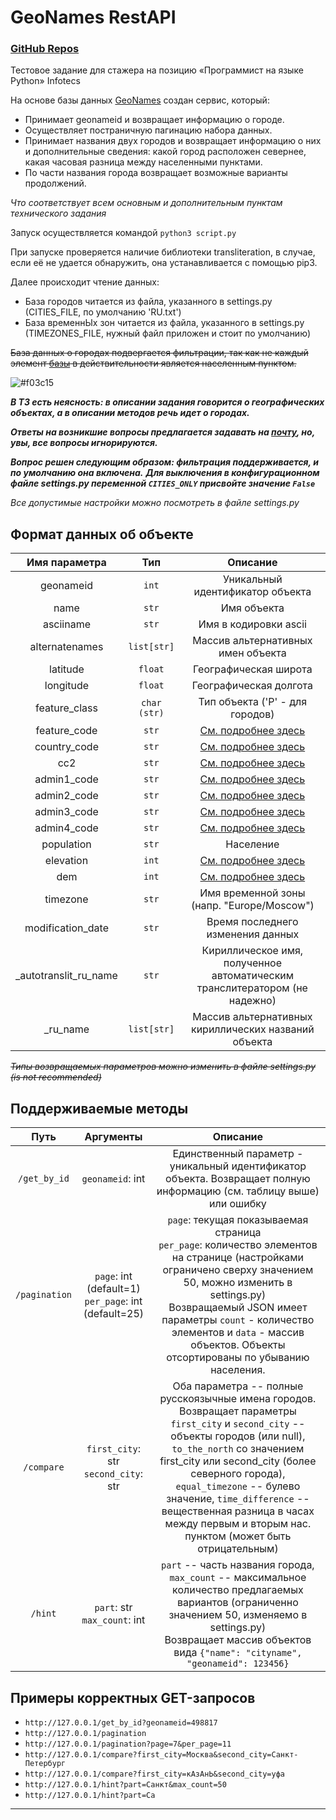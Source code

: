 # GeoNames RestAPI

### [GitHub Repos](https://github.com/klekks/InfotecsTestTask)

Тестовое задание для стажера на позицию «Программист на языке Python» Infotecs

На основе базы данных [GeoNames](http://download.geonames.org) создан сервис, который:
* Принимает geonameid и возвращает информацию о городе.
* Осуществляет постраничную пагинацию набора данных.
* Принимает названия двух городов и возвращает информацию о них и дополнительные сведения: какой город расположен севернее, какая часовая разница между населенными пунктами.
* По части названия города возвращает возможные варианты продолжений.

*Что соответствует всем основным и дополнительным пунктам технического задания*

Запуск осуществляется командой `python3 script.py`

При запуске проверяется наличие библиотеки transliteration, в случае, если её не удается обнаружить, она устанавливается с помощью pip3.

Далее происходит чтение данных:
+ База городов читается из файла, указанного в settings.py (CITIES_FILE, по умолчанию 'RU.txt')
+ База временнЫх зон читается из файла, указанного в settings.py (TIMEZONES_FILE, нужный файл приложен и стоит по умолчанию)


~~База данных о городах подвергается фильтрации, так как не каждый элемент [базы](http://download.geonames.org/export/dump/RU.zip) в действительности является населенным пунктом.~~

![#f03c15](https://via.placeholder.com/15/f03c15/000000?text=+) 

***В ТЗ есть неясность: в описании задания говорится о географических объектах, а в описании методов речь идет о городах.***

***Ответы на возникшие вопросы предлагается задавать на [почту](practice@infotecs.ru), но, увы, все вопросы игнорируются.***

***Вопрос решен следующим образом: фильтрация поддерживается, и по умолчанию она включена.***
***Для выключения в конфигурационном файле settings.py переменной `CITIES_ONLY` присвойте значение `False`***

*Все допустимые настройки можно посмотреть в файле settings.py*

## Формат данных об объекте

|Имя параметра|Тип|Описание|
|:------:|:-------:|:-----------------:|
|geonameid|`int`|Уникальный идентификатор объекта|
|name|`str`|Имя объекта|
|asciiname|`str`|Имя в кодировки ascii|
|alternatenames|`list[str]`|Массив альтернативных имен объекта|
|latitude|`float`|Географическая широта|
|longitude|`float`|Географическая долгота|
|feature_class|`char (str)`|Тип объекта ('P' - для городов)|
|feature_code|`str`|[См. подробнее здесь](http://download.geonames.org/export/dump/readme.txt)|
|country_code|`str`|[См. подробнее здесь](http://download.geonames.org/export/dump/readme.txt)|
|cc2|`str`|[См. подробнее здесь](http://download.geonames.org/export/dump/readme.txt)|
|admin1_code|`str`|[См. подробнее здесь](http://download.geonames.org/export/dump/readme.txt)|
|admin2_code|`str`|[См. подробнее здесь](http://download.geonames.org/export/dump/readme.txt)|
|admin3_code|`str`|[См. подробнее здесь](http://download.geonames.org/export/dump/readme.txt)|
|admin4_code|`str`|[См. подробнее здесь](http://download.geonames.org/export/dump/readme.txt)|
|population|`str`|Население|
|elevation|`int`|[См. подробнее здесь](http://download.geonames.org/export/dump/readme.txt)|
|dem|`int`|[См. подробнее здесь](http://download.geonames.org/export/dump/readme.txt)|
|timezone|`str`|Имя временной зоны (напр. "Europe/Moscow")|
|modification_date|`str`| Время последнего изменения данных|
|_autotranslit_ru_name|`str`|Кириллическое имя, полученное автоматическим транслитератором (не надежно)|
|_ru_name|`list[str]`| Массив альтернативных кириллических названий объекта|

~~*Типы возвращаемых параметров можно изменить в файле settings.py (is not recommended)*~~

## Поддерживаемые методы
|Путь|Аргументы|Описание|
|:------:|:---------:|:-----------------:|
|`/get_by_id`|`geonameid`: int|Единственный параметр - уникальный идентификатор объекта. Возвращает полную информацию (см. таблицу выше) или ошибку|
|`/pagination`|`page`: int (default=1)<br/>`per_page`: int (default=25)|`page`: текущая показываемая страница<br/>`per_page`: количество элементов на странице (настройками ограничено сверху значением 50, можно изменить в settings.py)<br/>Возвращаемый JSON имеет параметры `count` - количество элементов и `data` - массив объектов. Объекты отсортированы по убыванию населения.|
|`/compare`|`first_city`: str<br/> `second_city`: str|Оба параметра -- полные русскоязычные имена городов.<br/>Возвращает параметры `first_city` и `second_city` -- объекты городов (или null), `to_the_north` со значением first_city или second_city (более северного города), `equal_timezone` -- булево значение, `time_difference` -- вещественная разница в часах между первым и вторым нас. пунктом (может быть отрицательным)|
|`/hint`|`part`: str<br/>`max_count`: int|`part` -- часть названия города, <br/>`max_count` -- максимальное количество предлагаемых вариантов (ограниченно значением 50, изменяемо в settings.py)<br/> Возвращает массив объектов вида ```{"name": "cityname", "geonameid": 123456}```|

## Примеры корректных GET-запросов

* `http://127.0.0.1/get_by_id?geonameid=498817`
* `http://127.0.0.1/pagination`
* `http://127.0.0.1/pagination?page=7&per_page=11`
* `http://127.0.0.1/compare?first_city=Москва&second_city=Санкт-Петербург`
* `http://127.0.0.1/compare?first_city=кАзАнЬ&second_city=уфа`
* `http://127.0.0.1/hint?part=Санкт&max_count=50`
* `http://127.0.0.1/hint?part=Са`
<hr/>


